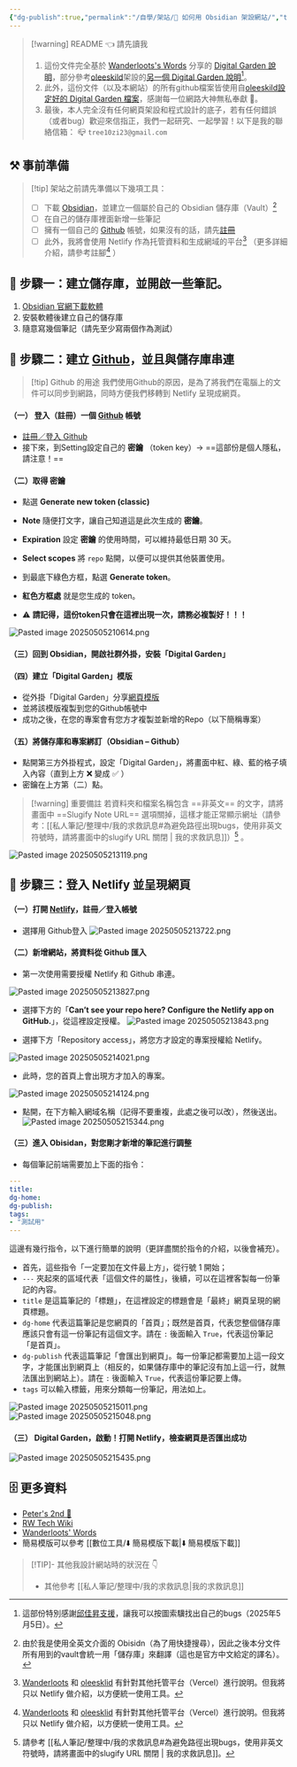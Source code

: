 ```yaml
---
{"dg-publish":true,"permalink":"/自學/架站/🔖 如何用 Obsidian 架設網站/","title":"🔖 如何用 Obsidian 架設網站","tags":["DigitalGarden","obsidian","self_learing","website_design","🎯學習歷程檔案","📝數位工具交流beta"],"noteIcon":"3","created":"2025-05-06T02:37:07.000+08:00","updated":"2025-05-10T21:58:27.000+08:00"}
---
```




> [!warning] README 👈 請先讀我
> 1. 這份文件完全基於 [Wanderloots's Words](https://wanderloots.xyz/) 分享的 [Digital Garden 說明](https://wanderloots.xyz/digital-garden/tutorials/how-to-publish-obsidian-notes-website-for-free-digital-garden-or-blog/)，部分參考[oleeskild](https://github.com/oleeskild/obsidian-digital-garden)架設的[另一個 Digital Garden 說明](https://dg-docs.ole.dev/)[^1]。 
> 2. 此外，這份文件（以及本網站）的所有github檔案皆使用自[oleeskild設定好的 Digital Garden 檔案](https://github.com/oleeskild/digitalgarden)，感謝每一位網路大神無私奉獻 🙏。   
> 3. 最後，本人完全沒有任何網頁架設和程式設計的底子，若有任何錯誤（或者bug）歡迎來信指正，我們一起研究、一起學習！以下是我的聯絡信箱：
>    📪 `tree10zi23@gmail.com`


## ⚒️ 事前準備


> [!tip] 架站之前請先準備以下幾項工具：
>  - [ ] 下載 [Obsidian](https://obsidian.md/)，並建立一個屬於自己的 Obsidian 儲存庫（Vault）[^2]
>  - [ ] 在自己的儲存庫裡面新增一些筆記
>  - [ ] 擁有一個自己的 [Github](https://github.com/) 帳號，如果沒有的話，請先[註冊](https://github.com/signup)
>  - [ ] 此外，我將會使用 Netlify 作為托管資料和生成網域的平台[^3] （更多詳細介紹，請參考註腳[^3] ）


## 🎯 步驟一：建立儲存庫，並開啟一些筆記。

1. [Obsidian 官網下載軟體](https://obsidian.md/)
2. 安裝軟體後建立自己的儲存庫
3. 隨意寫幾個筆記（請先至少寫兩個作為測試）


## 🎯 步驟二：建立 [Github](https://github.com/)，並且與儲存庫串連

> [!tip] Github 的用途
> 我們使用Github的原因，是為了將我們在電腦上的文件可以同步到網路，同時方便我們移轉到 Netlify 呈現成網頁。

#### （一） 登入（註冊）一個 [Github](https://github.com/) 帳號

- [註冊／登入 Github](https://github.com/)
- 接下來，到Setting設定自己的 **密鑰** （token key）→ ==這部份是個人隱私，請注意！==
#### （二）取得 **密鑰**

- 點選 **Generate new token (classic)**


- **Note** 隨便打文字，讓自己知道這是此次生成的 **密鑰**。
- **Expiration** 設定 **密鑰** 的使用時間，可以維持最低日期 30 天。
- **Select scopes** 將 `repo` 點開，以便可以提供其他裝置使用。
- 到最底下綠色方框，點選 **Generate token**。
- **紅色方框處** 就是您生成的 token。
- ⚠️ **請記得，這份token只會在這裡出現一次，請務必複製好！！！**
 
![Pasted image 20250505210614.png](/img/user/img/Pasted%20image%2020250505210614.png)

#### （三）回到 Obsidian，開啟社群外掛，安裝「Digital Garden」

#### （四）建立「Digital Garden」模版

- 從外掛「Digital Garden」分享[網頁模版](https://github.com/oleeskild/digitalgarden)
- 並將該模版複製到您的Github帳號中
- 成功之後，在您的專案會有您方才複製並新增的Repo（以下簡稱專案）
#### （五）將儲存庫和專案綁訂（Obsidian – Github）

- 點開第三方外掛程式，設定「Digital Garden」，將畫面中紅、綠、藍的格子填入內容（直到上方 ❌ 變成 ✅ ）
- 密鑰在上方第（二）點。

> [!warning] 重要備註
> 若資料夾和檔案名稱包含 ==非英文== 的文字，請將畫面中 ==Slugify Note URL== 選項關掉，這樣才能正常顯示網址（請參考：[[私人筆記/整理中/我的求救訊息#為避免路徑出現bugs，使用非英文符號時，請將畫面中的slugify URL 關閉 \| 我的求救訊息]]）[^4] 。

![Pasted image 20250505213119.png](/img/user/img/Pasted%20image%2020250505213119.png)

## 🎯 步驟三：登入 Netlify 並呈現網頁

#### （一）打開 [Netlify](https://www.netlify.com/)，註冊／登入帳號
- 選擇用 Github登入
![Pasted image 20250505213722.png](/img/user/img/Pasted%20image%2020250505213722.png)
#### （二）新增網站，將資料從 Github 匯入
- 第一次使用需要授權 Netlify 和 Github 串連。

![Pasted image 20250505213827.png](/img/user/img/Pasted%20image%2020250505213827.png)
- 選擇下方的「**Can’t see your repo here? Configure the Netlify app on GitHub.**」，從這裡設定授權。
![Pasted image 20250505213843.png](/img/user/img/Pasted%20image%2020250505213843.png)


- 選擇下方「Repository access」，將您方才設定的專案授權給 Netlify。

![Pasted image 20250505214021.png](/img/user/img/Pasted%20image%2020250505214021.png)
- 此時，您的首頁上會出現方才加入的專案。

![Pasted image 20250505214124.png](/img/user/img/Pasted%20image%2020250505214124.png)
- 點開，在下方輸入網域名稱（記得不要重複，此處之後可以改），然後送出。
![Pasted image 20250505215344.png](/img/user/img/Pasted%20image%2020250505215344.png)

#### （三）進入 Obisidan，對您剛才新增的筆記進行調整
- 每個筆記前端需要加上下面的指令：

```YAML
---
title:
dg-home: 
dg-publish:
tags:
- "測試用"
---
```

這邊有幾行指令，以下進行簡單的說明（更詳盡關於指令的介紹，以後會補充）。

- 首先，這些指令「一定要加在文件最上方」，從行號 1 開始；
- `---` 夾起來的區域代表「這個文件的屬性」，後續，可以在這裡客製每一份筆記的內容。
- `title` 是這篇筆記的「標題」，在這裡設定的標題會是「最終」網頁呈現的網頁標題。
- `dg-home` 代表這篇筆記是您網頁的「首頁」；既然是首頁，代表您整個儲存庫應該只會有這一份筆記有這個文字。請在 `:` 後面輸入 `True`，代表這份筆記「是首頁」。
- `dg-publish` 代表這篇筆記「會匯出到網頁」。每一份筆記都需要加上這一段文字，才能匯出到網頁上（相反的，如果儲存庫中的筆記沒有加上這一行，就無法匯出到網站上）。請在 `:` 後面輸入 `True`，代表這份筆記要上傳。
- `tags` 可以輸入標籤，用來分類每一份筆記，用法如上。

![Pasted image 20250505215011.png](/img/user/img/Pasted%20image%2020250505215011.png)
![Pasted image 20250505215048.png](/img/user/img/Pasted%20image%2020250505215048.png)


#### （三） Digital Garden，啟動！打開 Netlify，檢查網頁是否匯出成功

![Pasted image 20250505215435.png](/img/user/img/Pasted%20image%2020250505215435.png)


## 🗄️ 更多資料

- [Peter's 2nd 🧠](https://peteryuen.netlify.app/)
- [RW Tech Wiki](https://rwtechwiki.github.io/)
- [Wanderloots' Words](https://wanderloots.xyz/)
- 簡易模版可以參考 [[數位工具/⬇️ 簡易模版下載\|⬇️ 簡易模版下載]]

> [!TIP]- 其他我設計網站時的狀況在 👇
> - 其他參考 [[私人筆記/整理中/我的求救訊息\|我的求救訊息]]


[^1]: 這部份特別感謝[邱佳昇支援](https://www.facebook.com/share/p/16YThn4q9h/)，讓我可以按圖索驥找出自己的bugs（2025年5月5日）。
[^2]: 由於我是使用全英文介面的 Obisidn（為了用快捷搜尋），因此之後本分文件所有用到的vault會統一用「儲存庫」來翻譯（這也是官方中文給定的譯名）。
[^3]: [Wanderloots](https://wanderloots.xyz/digital-garden/tutorials/how-to-publish-obsidian-notes-website-for-free-digital-garden-or-blog/) 和 [oleesklid](https://dg-docs.ole.dev/getting-started/01-getting-started/) 有針對其他托管平台（Vercel）進行說明。但我將只以 Netlify 做介紹，以方便統一使用工具。
[^4]: 請參考 [[私人筆記/整理中/我的求救訊息#為避免路徑出現bugs，使用非英文符號時，請將畫面中的slugify URL 關閉 \| 我的求救訊息]]。
